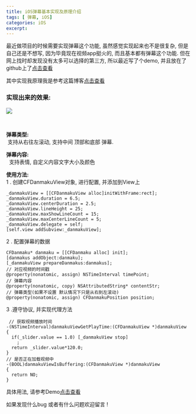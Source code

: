 ```yaml
---
title: iOS弹幕基本实现及原理介绍
tags: [ 弹幕, iOS]
categories: iOS
excerpt: 
---
```

最近做项目的时候需要实现弹幕这个功能, 虽然感觉实现起来也不是很复杂, 但是自己还是不想写, 因为毕竟现在视频app挺火的, 而且基本都有弹幕这个功能. 但在网上找时却发现没有太多可以选择的第三方, 所以最近写了个demo, 并且放在了github上了[点击查看](https://github.com/yuchuanfeng/CFDanmakuDemo)

其中实现我原理我是参考这篇博客[点击查看](http://www.olinone.com/?p=186)

### 实现出来的效果:

![]({{site.url}}/downloads/danmu/danmu.gif)

 

**弹幕类型:**   
 支持从右往左滚动, 支持中间 顶部和底部 弹幕.

**弹幕内容:**  
  支持表情, 自定义内容文字大小及颜色

**使用方法:**  
1 . 创建CFDanmakuView对象, 进行配置, 并添加到View上

```
_danmakuView = [[CFDanmakuView alloc]initWithFrame:rect];
_danmakuView.duration = 6.5;
_danmakuView.centerDuration = 2.5;
_danmakuView.lineHeight = 25;
_danmakuView.maxShowLineCount = 15;
_danmakuView.maxCenterLineCount = 5;
_danmakuView.delegate = self;
[self.view addSubview:_danmakuView];
```

2 . 配置弹幕的数据

```
CFDanmaku* danmaku = [[CFDanmaku alloc] init];
[danmakus addObject:danmaku];
[_danmakuView prepareDanmakus:danmakus];
// 对应视频的时间戳
@property(nonatomic, assign) NSTimeInterval timePoint;
// 弹幕内容
@property(nonatomic, copy) NSAttributedString* contentStr;
// 弹幕类型(如果不设置 默认情况下只是从右到左滚动)
@property(nonatomic, assign) CFDanmakuPosition position;
```

3 .遵守协议, 并实现代理方法

```
 // 获取视频播放时间 
-(NSTimeInterval)danmakuViewGetPlayTime:(CFDanmakuView *)danmakuView
{
  if(_slider.value == 1.0) [_danmakuView stop]
    ;
  return _slider.value*120.0;
}
// 是否正在加载视频中
-(BOOL)danmakuViewIsBuffering:(CFDanmakuView *)danmakuView
{
  return NO;
}
```

具体用法, 请参考Demo[点击查看](https://github.com/yuchuanfeng/CFDanmakuDemo)

如果发现什么bug 或者有什么问题欢迎留言 !
